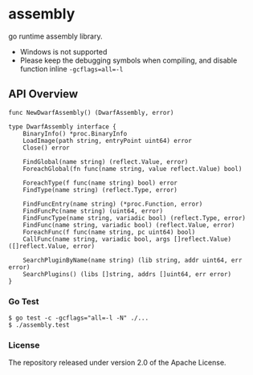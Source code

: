 # assembly
go runtime assembly library.

* Windows is not supported
* Please keep the debugging symbols when compiling, and disable function inline `-gcflags=all=-l`

## API Overview
```
func NewDwarfAssembly() (DwarfAssembly, error)

type DwarfAssembly interface {
	BinaryInfo() *proc.BinaryInfo
	LoadImage(path string, entryPoint uint64) error
	Close() error

	FindGlobal(name string) (reflect.Value, error)
	ForeachGlobal(fn func(name string, value reflect.Value) bool)

	ForeachType(f func(name string) bool) error
	FindType(name string) (reflect.Type, error)

	FindFuncEntry(name string) (*proc.Function, error)
	FindFuncPc(name string) (uint64, error)
	FindFuncType(name string, variadic bool) (reflect.Type, error)
	FindFunc(name string, variadic bool) (reflect.Value, error)
	ForeachFunc(f func(name string, pc uint64) bool)
	CallFunc(name string, variadic bool, args []reflect.Value) ([]reflect.Value, error)

	SearchPluginByName(name string) (lib string, addr uint64, err error)
	SearchPlugins() (libs []string, addrs []uint64, err error)
}
```

### Go Test
```
$ go test -c -gcflags="all=-l -N" ./...
$ ./assembly.test
```

### License

The repository released under version 2.0 of the Apache License.